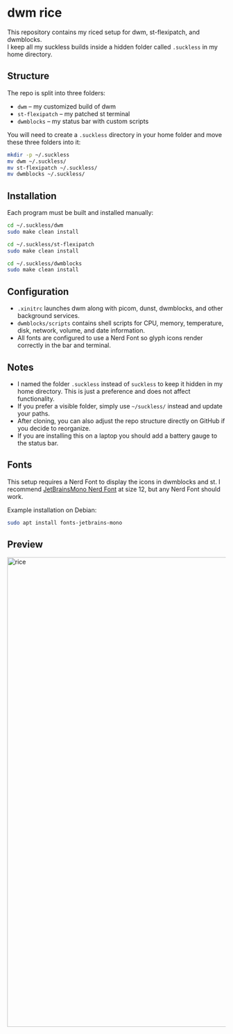 # dwm rice

This repository contains my riced setup for dwm, st-flexipatch, and dwmblocks.  
I keep all my suckless builds inside a hidden folder called `.suckless` in my home directory.

## Structure

The repo is split into three folders:

- `dwm` – my customized build of dwm  
- `st-flexipatch` – my patched st terminal  
- `dwmblocks` – my status bar with custom scripts  

You will need to create a `.suckless` directory in your home folder and move these three folders into it:

```sh
mkdir -p ~/.suckless
mv dwm ~/.suckless/
mv st-flexipatch ~/.suckless/
mv dwmblocks ~/.suckless/
````

## Installation

Each program must be built and installed manually:

```sh
cd ~/.suckless/dwm
sudo make clean install

cd ~/.suckless/st-flexipatch
sudo make clean install

cd ~/.suckless/dwmblocks
sudo make clean install
```

## Configuration

* `.xinitrc` launches dwm along with picom, dunst, dwmblocks, and other background services.
* `dwmblocks/scripts` contains shell scripts for CPU, memory, temperature, disk, network, volume, and date information.
* All fonts are configured to use a Nerd Font so glyph icons render correctly in the bar and terminal.

## Notes

* I named the folder `.suckless` instead of `suckless` to keep it hidden in my home directory. This is just a preference and does not affect functionality.
* If you prefer a visible folder, simply use `~/suckless/` instead and update your paths.
* After cloning, you can also adjust the repo structure directly on GitHub if you decide to reorganize.
* If you are installing this on a laptop you should add a battery gauge to the status bar.

## Fonts

This setup requires a Nerd Font to display the icons in dwmblocks and st.
I recommend [JetBrainsMono Nerd Font](https://www.nerdfonts.com/font-downloads) at size 12, but any Nerd Font should work.

Example installation on Debian:

```sh
sudo apt install fonts-jetbrains-mono
```

## Preview
<img width="1920" height="1080" alt="rice" src="https://github.com/user-attachments/assets/f6bcd7ef-6d23-4432-8385-b09daa7456af" />
